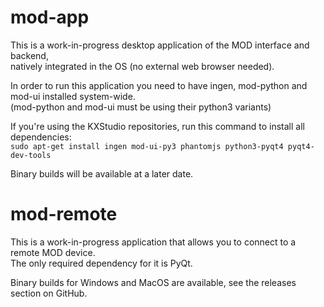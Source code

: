mod-app
=======

This is a work-in-progress desktop application of the MOD interface and backend,<br/>
natively integrated in the OS (no external web browser needed).<br/>

In order to run this application you need to have ingen, mod-python and mod-ui installed system-wide.<br/>
(mod-python and mod-ui must be using their python3 variants)<br/>

If you're using the KXStudio repositories, run this command to install all dependencies:<br/>
`sudo apt-get install ingen mod-ui-py3 phantomjs python3-pyqt4 pyqt4-dev-tools`

Binary builds will be available at a later date.


mod-remote
==========

This is a work-in-progress application that allows you to connect to a remote MOD device.<br/>
The only required dependency for it is PyQt.

Binary builds for Windows and MacOS are available, see the releases section on GitHub.
